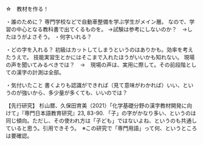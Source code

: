 ☆　教材を作る！

・誰のために？
	専門学校などで自動車整備を学ぶ学生がメイン層。
	なので、学習の中心となる教科書で出てくるものを。
		→試験は参考にしないのか？　→したほうがよさそう。
・何字いれる？

・どの字を入れる？
	初級はカットしてしまうというのはありかも。効率を考えたうえで。
	技能実習生とかにはそこまで入れたほうがいいかも知れない。
	現場の声を聞いてみるべきでは？　→　現場の声は、実用に際して。その前段階としての漢字の計測は全部。

・気付いたこと
	書くよりも認識ができれば（見て意味がわかれば）いい、というのが強いから、多少量が多くても、いいのでは？

【先行研究】
杉山暦、久保田育美（2021）「化学基礎分野の漢字教材開発に向けて」『専門日本語教育研究』23, 83-90.
	「子」の字がかなり多い、というのは同じ傾向。ただし、その使われ方は「子ども」ではないよね、というのも共通していると思う。引用できそう。　※この研究で「専門用語」って何、というところは要確認。
　